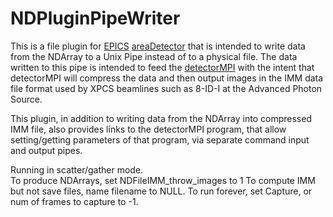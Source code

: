 # NDPluginPipeWriter

This is a file plugin for [EPICS](http://www.aps.anl.gov/epics/) 
[areaDetector](http://cars.uchicago.edu/software/epics/areaDetector.html) that 
is intended to write data from the NDArray to a Unix Pipe instead of to a
physical file.  The data written to this pipe is intended to feed the 
[detectorMPI](https://github.com/argonnexraydetector/detectorMPI) with the 
intent that detectorMPI will compress the data and then output images in 
the IMM data file format used by XPCS beamlines such as 8-ID-I at the 
Advanced Photon Source.

This plugin, in addition to writing data from the NDArray into compressed IMM
file, also provides links to the detectorMPI program, that allow setting/getting
parameters of that program, via separate command input and output pipes.   
  
  

Running in scatter/gather mode.  
To produce NDArrays, set NDFileIMM_throw_images to 1
To compute IMM but not save files, name filename to NULL.
To run forever, set Capture, or num of frames to capture to -1.



